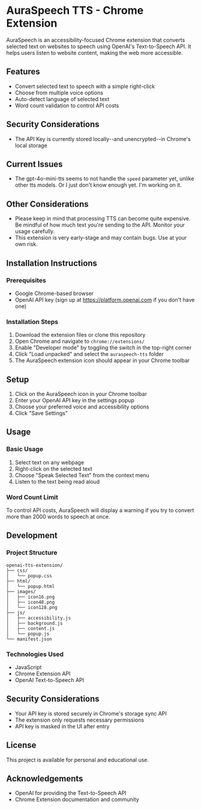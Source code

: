 # AuraSpeech TTS - Chrome Extension

AuraSpeech is an accessibility-focused Chrome extension that converts selected text on websites to speech using OpenAI's Text-to-Speech API. It helps users listen to website content, making the web more accessible.

## Features

- Convert selected text to speech with a simple right-click
- Choose from multiple voice options
- Auto-detect language of selected text
- Word count validation to control API costs

## Security Considerations

- The API Key is currently stored locally--and unencrypted--in Chrome's local storage

## Current Issues

- The gpt-4o-mini-tts seems to not handle the `speed` parameter yet, unlike other tts models. Or I just don't know enough yet. I'm working on it.

## Other Considerations

- Please keep in mind that processing TTS can become quite expensive. Be mindful of how much text you're sending to the API. Monitor your usage carefully.
- This extension is very early-stage and may contain bugs. Use at your own risk.

## Installation Instructions

### Prerequisites

- Google Chrome-based browser
- OpenAI API key (sign up at https://platform.openai.com if you don't have one)

### Installation Steps

1. Download the extension files or clone this repository
2. Open Chrome and navigate to `chrome://extensions/`
3. Enable "Developer mode" by toggling the switch in the top-right corner
4. Click "Load unpacked" and select the `auraspeech-tts` folder
5. The AuraSpeech extension icon should appear in your Chrome toolbar

## Setup

1. Click on the AuraSpeech icon in your Chrome toolbar
2. Enter your OpenAI API key in the settings popup
3. Choose your preferred voice and accessibility options
4. Click "Save Settings"

## Usage

### Basic Usage

1. Select text on any webpage
2. Right-click on the selected text
3. Choose "Speak Selected Text" from the context menu
4. Listen to the text being read aloud

### Word Count Limit

To control API costs, AuraSpeech will display a warning if you try to convert more than 2000 words to speech at once.

## Development

### Project Structure

```
openai-tts-extension/
├── css/
│   └── popup.css
├── html/
│   └── popup.html
├── images/
│   ├── icon16.png
│   ├── icon48.png
│   └── icon128.png
├── js/
│   ├── accessibility.js
│   ├── background.js
│   ├── content.js
│   └── popup.js
└── manifest.json
```

### Technologies Used

- JavaScript
- Chrome Extension API
- OpenAI Text-to-Speech API

## Security Considerations

- Your API key is stored securely in Chrome's storage sync API
- The extension only requests necessary permissions
- API key is masked in the UI after entry

## License

This project is available for personal and educational use.

## Acknowledgements

- OpenAI for providing the Text-to-Speech API
- Chrome Extension documentation and community
